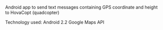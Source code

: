 Android app to send text messages containing GPS coordinate and height to HovaCopt (quadcopter)

Technology used:
	Android 2.2
	Google Maps API

